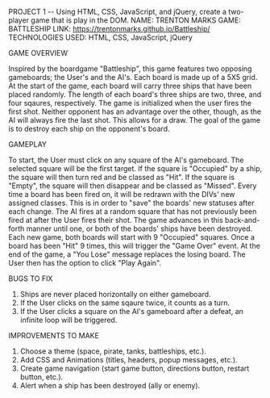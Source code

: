 PROJECT 1 -- Using HTML, CSS, JavaScript, and jQuery, create a two-player game that is play in the DOM.
NAME: TRENTON MARKS
GAME: BATTLESHIP
LINK:  https://trentonmarks.github.io/Battleship/
TECHNOLOGIES USED: HTML, CSS, JavaScript, jQuery


GAME OVERVIEW

Inspired by the boardgame "Battleship", this game features two opposing gameboards; the User's and the AI's.  Each board is made up of a 5X5 grid.  At the start of the game, each board will carry three ships that have been placed randomly.  The length of each board's three ships are two, three, and four sqaures, respectively.  The game is initialized when the user fires the first shot.  Neither opponent has an advantage over the other, though, as the AI will always fire the last shot.  This allows for a draw.  The goal of the game is to destroy each ship on the opponent's board.  


GAMEPLAY

To start, the User must click on any square of the AI's gameboard.  The selected square will be the first target.  If the square is "Occupied" by a ship, the square will then turn red and be classed as "Hit".  If the square is "Empty", the square will then disappear and be classed as "Missed".  Every time a board has been fired on, it will be redrawn with the DIVs' new assigned classes.  This is in order to "save" the boards' new statuses after each change.  The AI fires at a random square that has not previously been fired at after the User fires their shot.  The game advances in this back-and-forth manner until one, or both of the boards' ships have been destroyed.  Each new game, both boards will start with 9 "Occupied" squares.  Once a board has been "Hit" 9 times, this will trigger the "Game Over" event.  At the end of the game, a "You Lose" message replaces the losing board.  The User then has the option to click "Play Again".


BUGS TO FIX

1) Ships are never placed horizontally on either gameboard.
2) If the User clicks on the same sqaure twice, it counts as a turn.
3) If the User clicks a square on the AI's gameboard after a defeat, an infinite loop will be triggered.


IMPROVEMENTS TO MAKE

1) Choose a theme (space, pirate, tanks, battleships, etc.).
2) Add CSS and Animations (titles, headers, popup messages, etc.).
3) Create game navigation (start game button, directions button, restart button, etc.).
4) Alert when a ship has been destroyed (ally or enemy).

